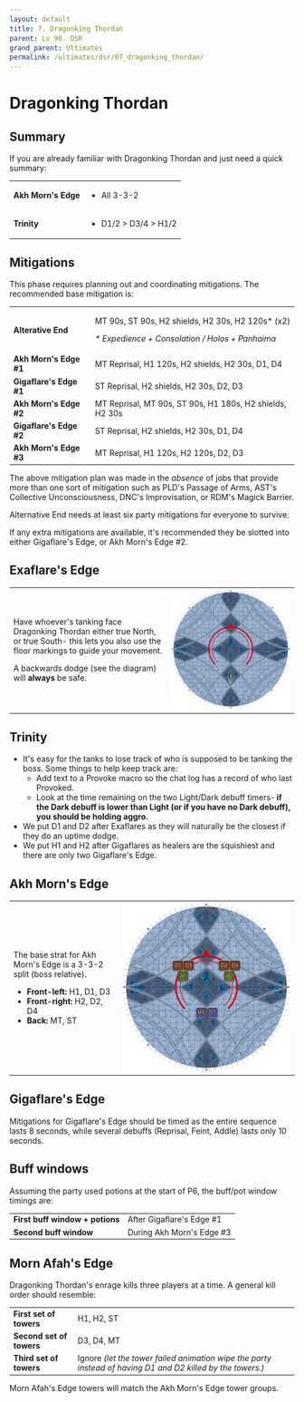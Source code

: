 ```yaml
---
layout: default
title: 7. Dragonking Thordan
parent: Lv 90. DSR
grand_parent: Ultimates
permalink: /ultimates/dsr/07_dragonking_thordan/
---
```


# Dragonking Thordan

## Summary

If you are already familiar with Dragonking Thordan and just need a quick summary:

<table>
  <tr>
    <td><b>Akh Morn's Edge</b></td>
    <td><ul><li>All 3-3-2</li></ul></td>
  </tr>
  <tr>
    <td><b>Trinity</b></td>
    <td><ul><li>D1/2 > D3/4 > H1/2</li></ul></td>
  </tr>
</table>

## Mitigations

This phase requires planning out and coordinating mitigations. The recommended base mitigation is:

<table>
  <tr>
    <td><b>Alterative End</b></td>
    <td><p>MT 90s, ST 90s, H2 shields, H2 30s, H2 120s* (x2)</p><p><em>* Expedience + Consolation / Holos + Panhaima</em></p></td>
  </tr>
  <tr>
    <td><b>Akh Morn's Edge #1</b></td>
    <td>MT Reprisal, H1 120s, H2 shields, H2 30s, D1, D4</td>
  </tr>
  <tr>
    <td><b>Gigaflare's Edge #1</b></td>
    <td>ST Reprisal, H2 shields, H2 30s, D2, D3</td>
  </tr>
  <tr>
    <td><b>Akh Morn's Edge #2</b></td>
    <td>MT Reprisal, MT 90s, ST 90s, H1 180s, H2 shields, H2 30s</td>
  </tr>
  <tr>
    <td><b>Gigaflare's Edge #2</b></td>
    <td>ST Reprisal, H2 shields, H2 30s, D1, D4</td>
  </tr>
  <tr>
    <td><b>Akh Morn's Edge #3</b></td>
    <td>MT Reprisal, H1 120s, H2 120s, D2, D3</td>
  </tr>
</table>

The above mitigation plan was made in the *absence* of jobs that provide more than one sort of mitigation such as PLD's Passage of Arms, AST's Collective Unconsciousness, DNC's Improvisation, or RDM's Magick Barrier.

Alternative End needs at least six party mitigations for everyone to survive.

If any extra mitigations are available, it's recommended they be slotted into either Gigaflare's Edge, or Akh Morn's Edge #2.

## Exaflare's Edge

<table>
  <tr>
    <td><p>Have whoever's tanking face Dragonking Thordan either true North, or true South- this lets you also use the floor markings to guide your movement.</p><p>A backwards dodge (see the diagram) will <b>always</b> be safe.</p></td>
    <td><img src="../images/dragonking_thordan/dragonking_thordan_01.jpg"></td>
  </tr>
</table>

## Trinity

- It's easy for the tanks to lose track of who is supposed to be tanking the boss. Some things to help keep track are:
    - Add text to a Provoke macro so the chat log has a record of who last Provoked.
    - Look at the time remaining on the two Light/Dark debuff timers- **if the Dark debuff is lower than Light (or if you have no Dark debuff), you should be holding aggro.**
- We put D1 and D2 after Exaflares as they will naturally be the closest if they do an uptime dodge.
- We put H1 and H2 after Gigaflares as healers are the squishiest and there are only two Gigaflare's Edge.

## Akh Morn's Edge

<table>
  <tr>
    <td><p>The base strat for Akh Morn's Edge is a 3-3-2 split (boss relative).</p><ul><li><b>Front-left:</b> H1, D1, D3</li><li><b>Front-right:</b> H2, D2, D4</li><li><b>Back:</b> MT, ST</li></ul></td>
    <td><img src="../images/dragonking_thordan/dragonking_thordan_02.jpg"></td>
  </tr>
</table>

## Gigaflare's Edge

Mitigations for Gigaflare's Edge should be timed as the entire sequence lasts 8 seconds, while several debuffs (Reprisal, Feint, Addle) lasts only 10 seconds.

## Buff windows

Assuming the party used potions at the start of P6, the buff/pot window timings are:

<table>
  <tr>
    <td><b>First buff window + potions</b></td>
    <td>After Gigaflare's Edge #1</td>
  </tr>
  <tr>
    <td><b>Second buff window</b></td>
    <td>During Akh Morn's Edge #3</td>
  </tr>
</table>

## Morn Afah's Edge

Dragonking Thordan's enrage kills three players at a time. A general kill order should resemble:

<table>
  <tr>
    <td><b>First set of towers</b></td>
    <td>H1, H2, ST</td>
  </tr>
  <tr>
    <td><b>Second set of towers</b></td>
    <td>D3, D4, MT</td>
  </tr>
  <tr>
    <td><b>Third set of towers</b></td>
    <td>Ignore <em>(let the tower failed animation wipe the party instead of having D1 and D2 killed by the towers.)</em></td>
  </tr>
</table>

Morn Afah's Edge towers will match the Akh Morn's Edge tower groups.